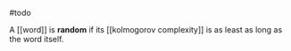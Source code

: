 #todo 

A [[word]] is **random** if its [[kolmogorov complexity]] is as least as long as the word itself.